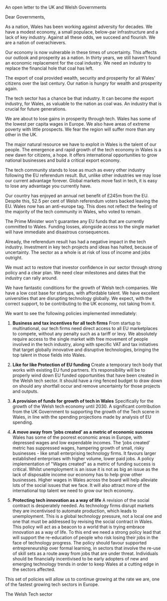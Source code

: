 An open letter to the UK and Welsh Governments

Dear Governments,

As a nation, Wales has been working against adversity for decades. We have a modest economy, a small populace, below-par infrastructure and a lack of key industry. Against all these odds, we succeed and flourish. We are a nation of overachievers.

Our economy is now vulnerable in these times of uncertainty. This affects our outlook and prosperity as a nation. In thirty years, we still haven't found an economic replacement for the coal industry. We need an industry to replace the financial hole that coal has left.
 
The export of coal provided wealth, security and prosperity for all Wales' citizens over the last century. Our nation is hungry for wealth and prosperity again. 

The tech sector has a chance be that industry. It can become *the* export industry, for Wales, as valuable to the nation as coal was. An industry that is crucial for future generations.

We are about to lose gains in prosperity through tech. Wales has some of the lowest per capita wages in Europe. We also have areas of extreme poverty with little prospects. We fear the region will suffer more than any other in the UK.

The major natural resource we have to exploit in Wales is the talent of our people. The emergence and rapid growth of the tech economy in Wales is a new dawn for citizens, a hope. It offers international opportunities to grow national businesses and build a critical export economy. 

The tech community stands to lose as much as every other industry following the EU referendum result. But, unlike other industries we may lose our current advantage forever. Global markets move fast in tech, it is easy to lose any advantage you currently have.

Our country has enjoyed an annual net benefit of £245m from the EU. Despite this, 52.5 per cent of Welsh referendum voters backed leaving the EU. Wales now has an anti-europe tag. This does not reflect the feeling of the majority of the tech community in Wales, who voted to remain.

The Prime Minister won't guarantee any EU funds that are currently committed to Wales. Funding losses, alongside access to the single market will have immediate and disastrous consequences. 

Already, the referendum  result  has  had  a negative impact in the tech industry.  Investment in key tech projects and ideas  has halted, because of uncertainty.  The sector as a whole is at risk of loss of income and jobs outright.

We must act to restore that investor confidence in our sector through strong policy and a clear plan. We need clear milestones and dates that the industry can rally around.

We have fantastic conditions for the growth of Welsh tech companies. We have a  low cost base for startups, with affordable talent. We have excellent universities that are disrupting technology globally. We expect, with the correct support, to be contributing to the UK economy, not taking from it.

We want to see the following policies implemented immediately:

1. **Business and tax incentives for all tech firms**
From startup to multinational, our tech firms need direct access to all EU marketplaces to compete, without any penalty such as a tariff or levy. We absolutely require access to the single market with free movement of people involved in the tech industry, along with specific VAT and tax initiatives that target globally innovative and disruptive technologies, bringing the top talent in those fields into Wales.

2. **Like for like Protection of EU funding**
Create a temporary tech body that works with existing EU fund partners. It’s responsibility will be to properly wind down EU funded opportunities that have been created in the Welsh tech sector. It should have a ring fenced budget to draw down on should any shortfall occur and remove uncertainty for those projects and outputs. 

3. **A provision of funds for growth of tech in Wales**
Specifically for the growth of the Welsh tech economy until 2030. A significant contribution from the UK Government to supporting the growth of the Tech scene in Wales, in line with the spending projections made by analysis of EU spending.

4. **A move away from ‘jobs created’ as a metric of economic success**
Wales has some of the poorest economic areas in Europe, with depressed wages and low expendable incomes. The ‘jobs created’ metric has suppressed wages, hampering growth of small, risky businesses - like small enterprising technology firms. It favours larger established enterprises with higher volume, lower paid jobs.
A policy implementation of "Wages created" as a metric of funding success is critical. Whilst unemployment is an issue it is not as big an issue as the lack of disposable income our economy has to help grow other businesses. Higher wages in Wales across the board will help alleviate lots of the social issues that we face. It will also attract more of the international top talent we need to grow our tech economy.

5. **Protecting tech innovation as a way of life**
A revision of the social contract is desperately needed. As technology firms disrupt markets they are incentivised to automate production, which leads to unemployment. This is a global technology pressure, not a local one and one that must be addressed by revising the social contract in Wales.
This policy will act as a beacon to a world that is trying embrace innovation as a way of life. To this end we need a strong policy lead that will support the re-education of people who risk losing their jobs in the face of technology progress. The policy should favour supported entrepreneurship over formal learning, in sectors that involve the re-use of skill sets as a route away from jobs that are under threat. Individuals should be financially incentivised to be early adopters of new and emerging technology trends in order to keep Wales at a cutting edge in the sectors affected.

This set of policies will allow us to continue growing at the rate we are, one of the fastest growing tech sectors in Europe.

The Welsh Tech sector

